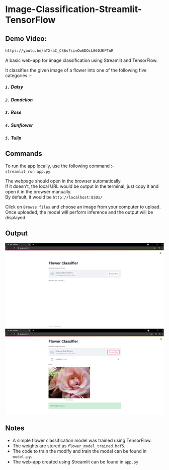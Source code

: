 # Image-Classification-Streamlit-TensorFlow

## Demo Video: 

```bash
https://youtu.be/aTXraC_CS6s?si=Ow6DOcL060JKPTnR
```

A basic web-app for image classification using Streamlit and TensorFlow.

It classifies the given image of a flower into one of the following five categories :-  
##### `1.` Daisy
##### `2.` Dandelion
##### `3.` Rose
##### `4.` Sunflower
##### `5.` Tulip



## Commands

To run the app locally, use the following command :-  
`streamlit run app.py`

The webpage should open in the browser automatically.  
If it doesn't, the local URL would be output in the terminal, just copy it and open it in the browser manually.  
By default, it would be `http://localhost:8501/`  

Click on `Browse files` and choose an image from your computer to upload.  
Once uploaded, the model will perform inference and the output will be displayed.  

## Output

<img src ='misc/sample_home_page.png' width = 700>  

<img src ='misc/sample_output.png' width = 700>


## Notes
* A simple flower classification model was trained using TensorFlow.  
* The weights are stored as `flower_model_trained.hdf5`.  
* The code to train the modify and train the model can be found in `model.py`.  
* The web-app created using Streamlit can be found in `app.py`
